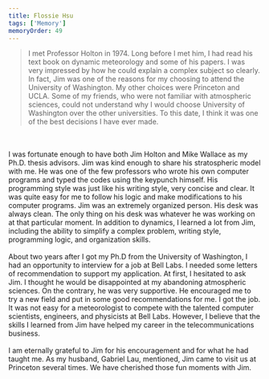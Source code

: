 ```yaml
---
title: Flossie Hsu
tags: ['Memory']
memoryOrder: 49
---
```

> I met Professor Holton in 1974. Long before I met him, I had read his text book on dynamic meteorology and some of his papers. I was very impressed by how he could explain a complex subject so clearly. In fact, Jim was one of the reasons for my choosing to attend the University of Washington. My other choices were Princeton and UCLA. Some of my friends, who were not familiar with atmospheric sciences, could not understand why I would choose University of Washington over the other universities. To this date, I think it was one of the best decisions I have ever made. <br /><br />I was fortunate enough to have both Jim Holton and Mike Wallace as my Ph.D. thesis advisors. Jim was kind enough to share his stratospheric model with me. He was one of the few professors who wrote his own computer programs and typed the codes using the keypunch himself. His programming style was just like his writing style, very concise and clear. It was quite easy for me to follow his logic and make modifications to his computer programs. Jim was an extremely organized person. His desk was always clean. The only thing on his desk was whatever he was working on at that particular moment. In addition to dynamics, I learned a lot from Jim, including the ability to simplify a complex problem, writing style, programming logic, and organization skills. <br /><br />About two years after I got my Ph.D from the University of Washington, I had an opportunity to interview for a job at Bell Labs. I needed some letters of recommendation to support my application. At first, I hesitated to ask Jim. I thought he would be disappointed at my abandoning atmospheric sciences. On the contrary, he was very supportive. He encouraged me to try a new field and put in some good recommendations for me. I got the job. It was not easy for a meteorologist to compete with the talented computer scientists, engineers, and physicists at Bell Labs. However, I believe that the skills I learned from Jim have helped my career in the telecommunications business. <br /><br />I am eternally grateful to Jim for his encouragement and for what he had taught me. As my husband, Gabriel Lau, mentioned, Jim came to visit us at Princeton several times. We have cherished those fun moments with Jim.